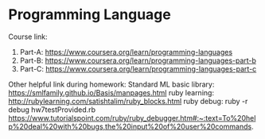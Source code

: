 # Programming Language

Course link:
1. Part-A: https://www.coursera.org/learn/programming-languages
2. Part-B: https://www.coursera.org/learn/programming-languages-part-b
3. Part-C: https://www.coursera.org/learn/programming-languages-part-c

Other helpful link during homework: 
Standard ML basic library: https://smlfamily.github.io/Basis/manpages.html
ruby learning: http://rubylearning.com/satishtalim/ruby_blocks.html
ruby debug: ruby -r debug hw7testProvided.rb https://www.tutorialspoint.com/ruby/ruby_debugger.htm#:~:text=To%20help%20deal%20with%20bugs,the%20input%20of%20user%20commands.



